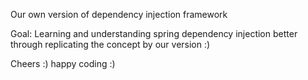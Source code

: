Our own version of dependency injection framework

Goal:
Learning and understanding spring dependency injection better through replicating the concept by our version :)

Cheers :) happy coding :)
